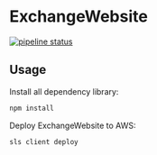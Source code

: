 # ExchangeWebsite

[![pipeline status](https://gitlab.com/AI003TeamWork/WebProject/ExchangeWebsite/badges/master/pipeline.svg)](https://gitlab.com/AI003TeamWork/WebProject/ExchangeWebsite/commits/master)

## Usage

Install all dependency library:

```bash
npm install
```

Deploy ExchangeWebsite to AWS:

```bash
sls client deploy
```
